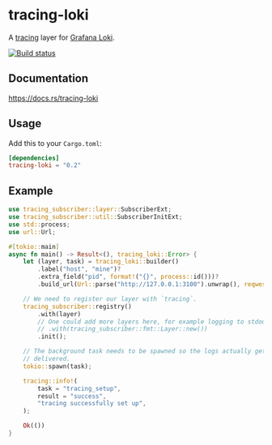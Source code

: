 tracing-loki
============

A [tracing](https://github.com/tokio-rs/tracing) layer for [Grafana
Loki](https://grafana.com/oss/loki/).

[![Build status](https://github.com/hrxi/tracing-loki/actions/workflows/build.yaml/badge.svg)](https://github.com/hrxi/tracing-loki/actions/workflows/build.yaml)

Documentation
-------------

https://docs.rs/tracing-loki

Usage
-----

Add this to your `Cargo.toml`:
```toml
[dependencies]
tracing-loki = "0.2"
```

Example
-------

```rust
use tracing_subscriber::layer::SubscriberExt;
use tracing_subscriber::util::SubscriberInitExt;
use std::process;
use url::Url;

#[tokio::main]
async fn main() -> Result<(), tracing_loki::Error> {
    let (layer, task) = tracing_loki::builder()
        .label("host", "mine")?
        .extra_field("pid", format!("{}", process::id()))?
        .build_url(Url::parse("http://127.0.0.1:3100").unwrap(), reqwest::Client::builder().build().unwrap())?;

    // We need to register our layer with `tracing`.
    tracing_subscriber::registry()
        .with(layer)
        // One could add more layers here, for example logging to stdout:
        // .with(tracing_subscriber::fmt::Layer::new())
        .init();

    // The background task needs to be spawned so the logs actually get
    // delivered.
    tokio::spawn(task);

    tracing::info!(
        task = "tracing_setup",
        result = "success",
        "tracing successfully set up",
    );

    Ok(())
}
```
